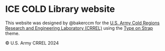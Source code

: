 # ICE COLD Library website

This website was designed by @bakerccm for the [U.S. Army Cold Regions Research and Engineering Laboratory (CRREL)](https://www.erdc.usace.army.mil/Locations/CRREL/) using the [Type on Strap](https://github.com/sylhare/Type-on-Strap) theme.

&copy; U.S. Army CRREL 2024
